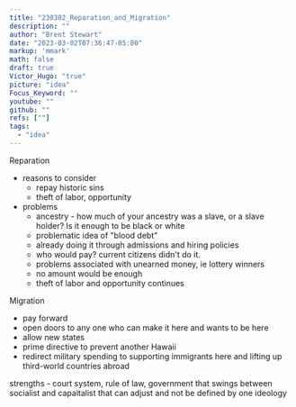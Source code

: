 ```yaml
---
title: "230302_Reparation_and_Migration"
description: ""
author: "Brent Stewart"
date: "2023-03-02T07:36:47-05:00"
markup: 'mmark'
math: false
draft: true
Victor_Hugo: "true"
picture: "idea"
Focus_Keyword: ""
youtube: ""
github: ""
refs: [""]
tags:
  - "idea"
---
```


Reparation
* reasons to consider
  * repay historic sins
  * theft of labor, opportunity
* problems
  * ancestry - how much of your ancestry was a slave, or a slave holder?  Is it enough to be black or white
  * problematic idea of "blood debt"
  * already doing it through admissions and hiring policies
  * who would pay? current citizens didn't do it.
  * problems associated with unearned money, ie lottery winners
  * no amount would be enough
  * theft of labor and opportunity continues



Migration
* pay forward
* open doors to any one who can make it here and wants to be here
* allow new states
* prime directive to prevent another Hawaii
* redirect military spending to supporting immigrants here and lifting up third-world countries abroad

strengths - court system, rule of law, government that swings between socialist and capaitalist that can adjust and not be defined by one ideology
